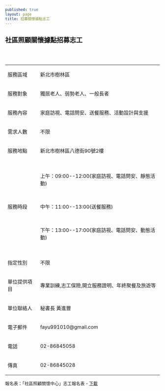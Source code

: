 ```yaml
---
published: true
layout: page
title: 招募關懷據點志工
---
```


## 社區照顧關懷據點招募志工
<br/><br/>

<table class="table table-bordered">
  <tbody>
    <tr>
      <td>
        <p>服務區域</p>
      </td>
      <td>
        <p>新北市樹林區</p>
      </td>
    </tr>
    <tr>
      <td>
        <p>服務對象</p>
      </td>
      <td>
        <p>獨居老人、弱勢老人、一般長者</p>
      </td>
    </tr>
    <tr>
      <td>
        <p>服務內容</p>
      </td>
      <td>
        <p>家庭訪視、電話問安、送餐服務、活動設計與支援</p>
      </td>
    </tr>
    <tr>
      <td>
        <p>需求人數</p>
      </td>
      <td>
        <p>不限</p>
      </td>
    </tr>
    <tr>
      <td>
        <p>服務地點</p>
      </td>
      <td>
        <p>新北市樹林區八德街90號2樓</p>
      </td>
    </tr>
    <tr>
      <td>
        <p>服務時段</p>
      </td>
      <td>
        <p>上午：09:00--12:00(家庭訪視、電話問安、靜態活動)</p><br/>
        <p>中午：11:00--13:00(送餐服務)</p><br/>
        <p>下午：13:00--17:00(家庭訪視、電話問安、動態活動)</p>
      </td>
    </tr>
    <tr>
      <td>
        <p>指定性別</p>
      </td>
      <td>
        <p>不限</p>
      </td>
    </tr>
    <tr>
      <td>
        <p>單位提供項目</p>
      </td>
      <td>
        <p>專業訓練,志工保險,開立服務證明、年終聚餐及旅遊等</p>
      </td>
    </tr>
    <tr>
      <td>
        <p>單位聯絡人</p>
      </td>
      <td>
        <p>秘書長 黃進豐</p>
      </td>
    </tr>
    <tr>
      <td>
        <p>電子郵件</p>
      </td>
      <td>
        <p>fayu991010@gmail.com</p>
      </td>
    </tr>
    <tr>
      <td>
        <p>電話</p>
      </td>
      <td>
        <p>02-86845058</p>
      </td>
    </tr>
    <tr>
      <td>
        <p>傳真</p>
      </td>
      <td>
        <p>02-86845028</p>
      </td>
    </tr>
  </tbody>
</table>



報名表：「社區照顧關懷中心」志工報名表 - [下載]({{site.baseurl}}/static_files/doc/關懷據點志工報名表.doc)
